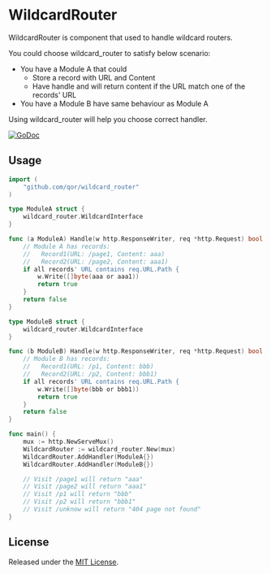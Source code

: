 # WildcardRouter

WildcardRouter is component that used to handle wildcard routers.

You could choose wildcard_router to satisfy below scenario:

* You have a Module A that could
  - Store a record with URL and Content
  - Have handle and will return content if the URL match one of the records' URL
* You have a Module B have same behaviour as Module A

Using wildcard_router will help you choose correct handler.

[![GoDoc](https://godoc.org/github.com/qor/wildcard_router?status.svg)](https://godoc.org/github.com/qor/wildcard_router)

## Usage

```go
import (
	"github.com/qor/wildcard_router"
)

type ModuleA struct {
	wildcard_router.WildcardInterface
}

func (a ModuleA) Handle(w http.ResponseWriter, req *http.Request) bool {
    // Module A has records:
    //   Record1(URL: /page1, Content: aaa)
    //   Record2(URL: /page2, Content: aaa1)
	if all records' URL contains req.URL.Path {
		w.Write([]byte(aaa or aaa1))
		return true
	}
	return false
}

type ModuleB struct {
	wildcard_router.WildcardInterface
}

func (b ModuleB) Handle(w http.ResponseWriter, req *http.Request) bool {
    // Module B has records:
    //   Record1(URL: /p1, Content: bbb)
    //   Record2(URL: /p2, Content: bbb1)
	if all records' URL contains req.URL.Path {
		w.Write([]byte(bbb or bbb1))
		return true
	}
	return false
}

func main() {
	mux := http.NewServeMux()
	WildcardRouter := wildcard_router.New(mux)
	WildcardRouter.AddHandler(ModuleA{})
	WildcardRouter.AddHandler(ModuleB{})

    // Visit /page1 will return "aaa"
    // Visit /page2 will return "aaa1"
    // Visit /p1 will return "bbb"
    // Visit /p2 will return "bbb1"
    // Visit /unknow will return "404 page not found"
}

```

## License

Released under the [MIT License](http://opensource.org/licenses/MIT).
